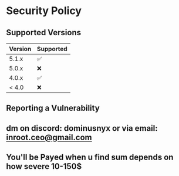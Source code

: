 # Security Policy

## Supported Versions

| Version | Supported          |
| ------- | ------------------ |
| 5.1.x   | :white_check_mark: |
| 5.0.x   | :x:                |
| 4.0.x   | :white_check_mark: |
| < 4.0   | :x:                |

## Reporting a Vulnerability

dm on discord: dominusnyx
or via email: inroot.ceo@gmail.com
---------------------
You'll be Payed when u find sum depends on how severe 10-150$
---------------------
